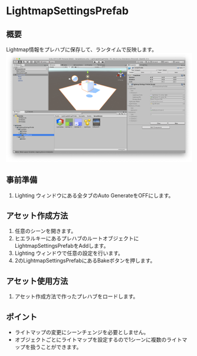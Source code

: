 # LightmapSettingsPrefab
## 概要
Lightmap情報をプレハブに保存して、ランタイムで反映します。 
![スクリーンショット](screenshot.png)

## 事前準備
1. Lighting ウィンドウにある全タブのAuto GenerateをOFFにします。 

## アセット作成方法
1. 任意のシーンを開きます。
2. ヒエラルキーにあるプレハブのルートオブジェクトにLightmapSettingsPrefabをAddします。
3. Lighting ウィンドウで任意の設定を行います。
4. 2のLightmapSettingsPrefabにあるBakeボタンを押します。

## アセット使用方法
1. アセット作成方法で作ったプレハブをロードします。

## ポイント
- ライトマップの変更にシーンチェンジを必要としません。 
- オブジェクトごとにライトマップを設定するので1シーンに複数のライトマップを扱うことができます。 
